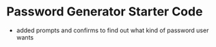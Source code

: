 # Password Generator Starter Code

- added prompts and confirms to find out what kind of password user wants
